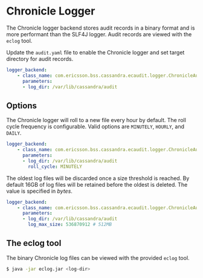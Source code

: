 # Chronicle Logger

The Chronicle logger backend stores audit records in a binary format and is more performant than the SLF4J logger.
Audit records are viewed with the ```eclog``` tool.

Update the ```audit.yaml``` file to enable the Chronicle logger and set target directory for audit records.

```YAML
logger_backend:
    - class_name: com.ericsson.bss.cassandra.ecaudit.logger.ChronicleAuditLogger
      parameters:
      - log_dir: /var/lib/cassandra/audit
```


## Options

The Chronicle logger will roll to a new file every hour by default.
The roll cycle frequency is configurable.
Valid options are ```MINUTELY```, ```HOURLY```, and ```DAILY```.

```YAML
logger_backend:
    - class_name: com.ericsson.bss.cassandra.ecaudit.logger.ChronicleAuditLogger
      parameters:
      - log_dir: /var/lib/cassandra/audit
        roll_cycle: MINUTELY
```

The oldest log files will be discarded once a size threshold is reached.
By default 16GB of log files will be retained before the oldest is deleted.
The value is specified in *bytes*.

```YAML
logger_backend:
    - class_name: com.ericsson.bss.cassandra.ecaudit.logger.ChronicleAuditLogger
      parameters:
      - log_dir: /var/lib/cassandra/audit
        log_max_size: 536870912 # 512MB
```

## The eclog tool

The binary Chronicle log files can be viewed with the provided ```eclog``` tool.

```bash
$ java -jar eclog.jar <log-dir>
```

